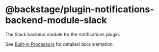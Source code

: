 # @backstage/plugin-notifications-backend-module-slack

The Slack backend module for the notifications plugin.

See [Built-in Processors](https://backstage.io/docs/notifications/processors/#built-in-processors) for detailed documentation
